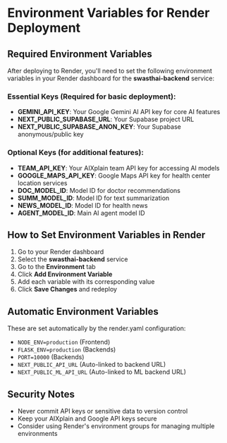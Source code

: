 # Environment Variables for Render Deployment

## Required Environment Variables

After deploying to Render, you'll need to set the following environment variables in your Render dashboard for the **swasthai-backend** service:

### Essential Keys (Required for basic deployment):
- **GEMINI_API_KEY**: Your Google Gemini AI API key for core AI features
- **NEXT_PUBLIC_SUPABASE_URL**: Your Supabase project URL
- **NEXT_PUBLIC_SUPABASE_ANON_KEY**: Your Supabase anonymous/public key

### Optional Keys (for additional features):
- **TEAM_API_KEY**: Your AIXplain team API key for accessing AI models
- **GOOGLE_MAPS_API_KEY**: Google Maps API key for health center location services
- **DOC_MODEL_ID**: Model ID for doctor recommendations 
- **SUMM_MODEL_ID**: Model ID for text summarization
- **NEWS_MODEL_ID**: Model ID for health news
- **AGENT_MODEL_ID**: Main AI agent model ID

## How to Set Environment Variables in Render

1. Go to your Render dashboard
2. Select the **swasthai-backend** service
3. Go to the **Environment** tab
4. Click **Add Environment Variable**
5. Add each variable with its corresponding value
6. Click **Save Changes** and redeploy

## Automatic Environment Variables

These are set automatically by the render.yaml configuration:
- `NODE_ENV=production` (Frontend)
- `FLASK_ENV=production` (Backends)
- `PORT=10000` (Backends)
- `NEXT_PUBLIC_API_URL` (Auto-linked to backend URL)
- `NEXT_PUBLIC_ML_API_URL` (Auto-linked to ML backend URL)

## Security Notes

- Never commit API keys or sensitive data to version control
- Keep your AIXplain and Google API keys secure
- Consider using Render's environment groups for managing multiple environments
